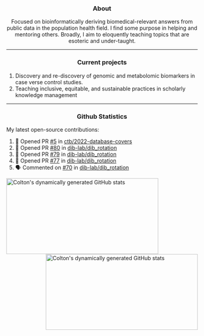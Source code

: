 <!--
Inspiration derived from:
1. https://zzetao.github.io/awesome-github-profile/
2. https://github.com/spcanelon
3. https://github.com/tallguyjenks

Tools used:
1. https://github.com/anuraghazra/github-readme-stats
2. https://github.com/jamesgeorge007/github-activity-readme
3. https://github.com/topics/profile-readme
-->

<h3 align="center">About</h3>

<p align="center">
Focused on bioinformatically deriving biomedical-relevant answers from public data in the population health field. 
I find some purpose in helping and mentoring others. Broadly, I aim to eloquently teaching topics that are esoteric and under-taught.
</p>

---

<h3 align="center">Current projects</h3>

1. Discovery and re-discovery of genomic and metabolomic biomarkers in case verse control studies.
2. Teaching inclusive, equitable, and sustainable practices in scholarly knowledge management

---

<h3 align="center">Github Statistics</h3>

My latest open-source contributions:

<!--START_SECTION:activity-->
1. 💪 Opened PR [#5](https://github.com/ctb/2022-database-covers/pull/5) in [ctb/2022-database-covers](https://github.com/ctb/2022-database-covers)
2. 💪 Opened PR [#80](https://github.com/dib-lab/dib_rotation/pull/80) in [dib-lab/dib_rotation](https://github.com/dib-lab/dib_rotation)
3. 💪 Opened PR [#79](https://github.com/dib-lab/dib_rotation/pull/79) in [dib-lab/dib_rotation](https://github.com/dib-lab/dib_rotation)
4. 💪 Opened PR [#77](https://github.com/dib-lab/dib_rotation/pull/77) in [dib-lab/dib_rotation](https://github.com/dib-lab/dib_rotation)
5. 🗣 Commented on [#70](https://github.com/dib-lab/dib_rotation/issues/70#issuecomment-1924683571) in [dib-lab/dib_rotation](https://github.com/dib-lab/dib_rotation)
<!--END_SECTION:activity-->

<a href="https://github.com/ccbaumler">
  <img height="200" width=400 align="left" alt="Colton's dynamically generated GitHub stats" src="https://github-readme-stats.vercel.app/api?username=ccbaumler&show_icons=true&title_color=434d58&icon_color=fa8072&ring_color=ba55d3"/>
</a>
<a href="https://github.com/ccbaumler">
  <img height="200" width=400 align="right" alt="Colton's dynamically generated GitHub stats" src="https://github-readme-stats.vercel.app/api/top-langs/?username=ccbaumler&layout=compact&langs_count=6&card_width=320&title_color=434d58&hide=Standard%20ML,%20TeX,%20Jupyter%20Notebook" />
</a>
